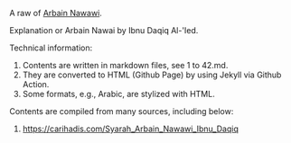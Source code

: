 A raw of [Arbain Nawawi](https://bagustris.github.io/arbain-nawawi).

Explanation or Arbain Nawai by Ibnu Daqiq Al-'Ied.  

Technical information:  
1. Contents are written in markdown files, see 1 to 42.md.  
2. They are converted to HTML (Github Page) by using Jekyll via Github Action.  
3. Some formats, e.g., Arabic, are stylized with HTML.  

Contents are compiled from many sources, including below:  
1. https://carihadis.com/Syarah_Arbain_Nawawi_Ibnu_Daqiq 
